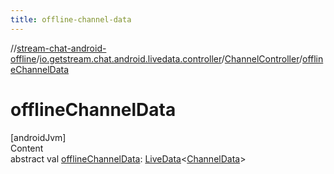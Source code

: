 ```yaml
---
title: offline-channel-data
---
```

//[stream-chat-android-offline](../../../index.md)/[io.getstream.chat.android.livedata.controller](../index.md)/[ChannelController](index.md)/[offlineChannelData](offlineChannelData.md)



# offlineChannelData  
[androidJvm]  
Content  
abstract val [offlineChannelData](offlineChannelData.md): [LiveData](https://developer.android.com/reference/kotlin/androidx/lifecycle/LiveData.html)&lt;[ChannelData](../../io.getstream.chat.android.offline.channel/ChannelData/index.md)&gt;  



